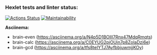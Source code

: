 ### Hexlet tests and linter status:
[![Actions Status](https://github.com/Johnny32id/python-project-49/actions/workflows/hexlet-check.yml/badge.svg)](https://github.com/Johnny32id/python-project-49/actions)
[![Maintainability](https://api.codeclimate.com/v1/badges/28b087f76e9bca034a52/maintainability)](https://codeclimate.com/github/Johnny32id/python-project-49/maintainability)

**Asciinema:**
* brain-even (https://asciinema.org/a/N4p5D1BOIlI7Rnx47MdqRmqts)
* brain-calc (https://asciinema.org/a/C0EYUG2pjOUin7p8ZolaDzi6e)
* brain-gcd (https://asciinema.org/a/tfs8teIYTJ7AyfbbjuwmjjKOy)
